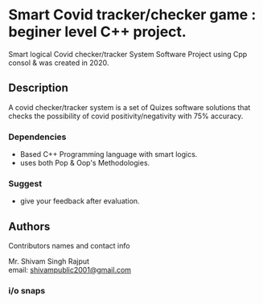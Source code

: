 # Smart Covid tracker/checker game : beginer level C++ project.

Smart logical Covid checker/tracker System Software Project using Cpp consol & was created in 2020.

## Description 

A covid checker/tracker system is a set of Quizes software solutions that checks the possibility of covid positivity/negativity with 75% accuracy.

### Dependencies 

* Based C++ Programming language with smart logics.
* uses both Pop & Oop's Methodologies.

### Suggest
* give your feedback after evaluation.

## Authors

Contributors names and contact info

Mr. Shivam Singh Rajput  
email: shivampublic2001@gmail.com

### i/o snaps

